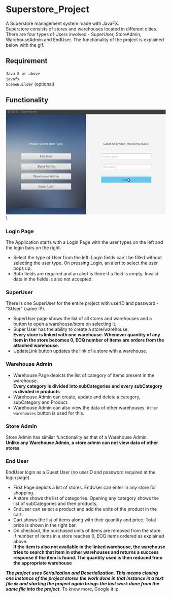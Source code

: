 # Superstore_Project
A Superstore management system made with JavaFX. <br> Superstore consists of stores and warehouses located in different cities.
There are four types of Users involved - SuperUser, StoreAdmin, WarehouseAdmin and EndUser. The functionality of the project is explained below with the gif.

## Requirement
`Java 8 or above` <br>
`javafx`<br>
`SceneBuilder` (optional)

## Functionality

![GIF FOR PROJECT](https://github.com/Mohit17067/Superstore_Project/blob/master/Superstore-Management-System/project.gif "GIF for project")\
### Login Page
The Application starts with a Login Page with the user types on the left and the login bars on the right.
  * Select the type of User from the left. Login fields can't be filled without selecting the user type. On pressing Login,       an alert to select the user pops up.
  * Both fields are required and an alert is there if a field is empty. Invalid data in the fields is also not accepted.

### SuperUser
There is one SuperUser for the entire project with userID and password - "SUser" (same :P).<br>
  * SuperUser page shows the list of all stores and warehouses and a button to open a warehouse/store on selecting it.<br>
  * Super User has the ability to create a store/warehouse.<br>
**Every store is linked with one warehouse. Whenever quantity of any item in the store becomes 0, EOQ number of items are       orders from the attached warehouse.**<br>
  * UpdateLink button updates the link of a store with a warehouse.

### Warehouse Admin
  * Warehouse Page depicts the list of category of items present in the warehouse.<br>
**Every category is divided into subCategories and every subCategory is divided in products**<br>
  * Warehouse Admin can create, update and delete a category, subCategory and Product.
  * Warehouse Admin can also view the data of other warehouses. `Other warehouses` button is used for this.
  
### Store Admin
  Store Admin has similar functionality as that of a Warehouse Admin.<br>
**Unlike any Warehouse Admin, a store admin can not view data of other stores**
  
### End User
EndUser login as a Guest User (no userID and password required at the login page).
  * First Page depicts a list of stores. EndUser can enter in any store for shopping.
  * A store shows the list of categories. Opening any category shows the list of subCategories and then products.
  * EndUser can select a product and add the units of the product in the cart.
  * Cart shows the list of items along with their quantity and price. Total price is shown in the right bar.
  * On checkout, the purchased units of items are removed from the store. If number of items in a store reaches 0, EOQ items 
    ordered as explained above.<br>
**If the item is also not available in the linked warehouse, the warehouse tries to search that item in other warehouses and returns a success response if the item is found. The quantity used is then reduced from the appropriate warehouse**

**_The project uses Serialization and Deserialization. This means closing one instance of the project stores the work done in that instance in a text file `db` and starting the project again brings the last work done from the same file into the project._** To know more, Google it :p.
